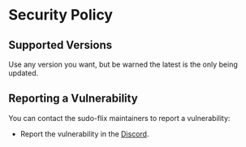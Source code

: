 # Security Policy

## Supported Versions

Use any version you want, but be warned the latest is the only being updated.

## Reporting a Vulnerability

You can contact the sudo-flix maintainers to report a vulnerability:
 - Report the vulnerability in the [Discord](https://docs.undi.rest/links/discord).
